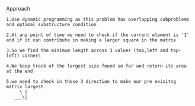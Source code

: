 Approach

    1.Use dynamic programming as this problem has overlapping subproblems and optimal substructure condition

    2.At any point of time we need to check if the current element is '1' and if it can contribute in making a larger square in the matrix

    3.So we find the minimum length across 3 values (top,left and top-left) corners

    4.We keep track of the largest size found so far and return its area at the end

    5.we need to check in these 3 direction to make our pre exisitng matrix largest 
         \ |
       ___\|